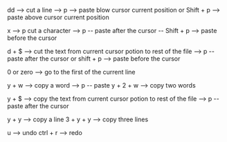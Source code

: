 dd --> cut a line --> p --> paste blow cursor current position or Shift + p --> paste above cursor current position

x --> p cut a character --> p -- paste after the cursor -- Shift + p --> paste before the cursor

d + $ --> cut the text from current cursor potion to rest of the file --> p -- paste after the cursor or shift + p --> paste before the cursor

0 or zero --> go to the first of the current line

y + w --> copy a word --> p -- paste 
y + 2 + w --> copy two words 

y + $ --> copy the text from current cursor potion to rest of the file --> p -- paste after the cursor

y + y --> copy a line 
3 + y + y --> copy three lines

u --> undo 
ctrl + r --> redo

